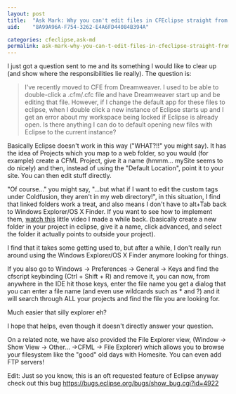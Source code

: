 ```yaml
---
layout: post
title:  "Ask Mark: Why you can't edit files in CFEclipse straight from Windows Explorer"
uid:	"8A99A96A-F754-3262-E4A6FD44084B394A"

categories: cfeclipse,ask-md
permalink: ask-mark-why-you-can-t-edit-files-in-cfeclipse-straight-from-windows-explorer
---
```

I just got a question sent to me and its something I would like to clear up (and show where the responsibilities lie really). The question is:

<blockquote>
I've recently moved to CFE from Dreamweaver.   I used to be able to double-click a .cfm/.cfc file and have Dreamweaver start up and be editing that file.  However, if I change the default app for these files to eclipse, when I double click a new instance of Eclipse starts up and I get an error about my workspace being locked if Eclipse is already open. Is there anything I can do to default opening new files with Eclipse to the current instance?	
</blockquote>

Basically Eclipse doesn't work in this way ("WHAT?!!" you might say). It has the idea of Projects which you map to a web folder, so you would (for example) create a CFML Project, give it a name (hmmm... mySite seems to do nicely) and then, instead of using the "Default Location", point it to your site. You can then edit stuff directly.

"Of course..." you might say, "...but what if I want to edit the custom tags under Coldfusion, they aren't in my web directory!", in this situation, I find that linked folders work a treat, and also means I don't have to alt+Tab back to Windows Explorer/OS X Finder.  If you want to see how to implement them, <a href="http://media.libsyn.com/media/markdrew/MappedFolders_copy_1.mov">watch this</a> little video I made a while back. (basically create a new folder in your project in eclipse, give it a name, click advanced, and select the folder it actually points to outside your project).

I find that it takes some getting used to, but after a while, I don't really run around using the Windows Explorer/OS X Finder anymore looking for things.

If you also go to Windows -> Preferences -> General -> Keys and find the cfscript keybinding (Ctrl + Shift + R) and remove it, you can now, from anywhere in the IDE hit those keys, enter the file name you get a dialog that you can enter a file name (and even use wildcards such as * and ?) and it will search through ALL your projects and find the file you are looking for.

Much easier that silly explorer eh?

I hope that helps, even though it doesn't directly answer your question.

On a related note, we have also provided the File Explorer view, (Window -> Show View -> Other... ->CFML -> File Explorer) which allows you to browse your filesystem like the "good" old days with Homesite. You can even add FTP servers!

Edit: Just so you know, this is an oft requested feature of Eclipse anyway check out this bug <a href="https://bugs.eclipse.org/bugs/show_bug.cgi?id=4922">https://bugs.eclipse.org/bugs/show_bug.cgi?id=4922</a>
